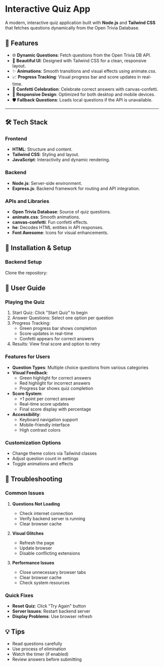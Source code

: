 # Interactive Quiz App

A modern, interactive quiz application built with **Node.js** and **Tailwind CSS** that fetches questions dynamically from the Open Trivia Database.

## 🚀 Features

- 🌐 **Dynamic Questions**: Fetch questions from the Open Trivia DB API.
- 🎨 **Beautiful UI**: Designed with Tailwind CSS for a clean, responsive layout.
- ✨ **Animations**: Smooth transitions and visual effects using animate.css.
- 📈 **Progress Tracking**: Visual progress bar and score updates in real-time.
- 🎉 **Confetti Celebration**: Celebrate correct answers with canvas-confetti.
- 📱 **Responsive Design**: Optimized for both desktop and mobile devices.
- 🛡️ **Fallback Questions**: Loads local questions if the API is unavailable.

---

## 🛠️ Tech Stack

### **Frontend**
- **HTML**: Structure and content.
- **Tailwind CSS**: Styling and layout.
- **JavaScript**: Interactivity and dynamic rendering.

### **Backend**
- **Node.js**: Server-side environment.
- **Express.js**: Backend framework for routing and API integration.

### **APIs and Libraries**
- **Open Trivia Database**: Source of quiz questions.
- **animate.css**: Smooth animations.
- **canvas-confetti**: Fun confetti effects.
- **he**: Decodes HTML entities in API responses.
- **Font Awesome**: Icons for visual enhancements.

## 🚀 Installation & Setup

### Backend Setup

Clone the repository:

## 📱 User Guide

### Playing the Quiz
1. Start Quiz: Click "Start Quiz" to begin
2. Answer Questions: Select one option per question
3. Progress Tracking: 
   - Green progress bar shows completion
   - Score updates in real-time
   - Confetti appears for correct answers
4. Results: View final score and option to retry

### Features for Users
- **Question Types**: Multiple choice questions from various categories
- **Visual Feedback**:
  - Green highlight for correct answers
  - Red highlight for incorrect answers
  - Progress bar shows quiz completion
- **Score System**:
  - +1 point per correct answer
  - Real-time score updates
  - Final score display with percentage
- **Accessibility**:
  - Keyboard navigation support
  - Mobile-friendly interface
  - High contrast colors

### Customization Options
- Change theme colors via Tailwind classes
- Adjust question count in settings
- Toggle animations and effects

## 🔧 Troubleshooting

### Common Issues
1. **Questions Not Loading**
   - Check internet connection
   - Verify backend server is running
   - Clear browser cache

2. **Visual Glitches**
   - Refresh the page
   - Update browser
   - Disable conflicting extensions

3. **Performance Issues**
   - Close unnecessary browser tabs
   - Clear browser cache
   - Check system resources

### Quick Fixes
- **Reset Quiz**: Click "Try Again" button
- **Server Issues**: Restart backend server
- **Display Problems**: Use browser refresh

## 💡 Tips
- Read questions carefully
- Use process of elimination
- Watch the timer (if enabled)
- Review answers before submitting

